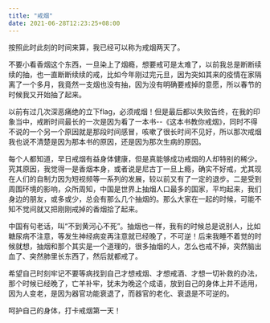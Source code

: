 ```yaml
---
title: "戒烟"
date: 2021-06-28T12:23:25+08:00
---
```

按照此时此刻的时间来算，我已经可以称为戒烟两天了。

不要小看香烟这个东西，一旦染上了烟瘾，想要戒可是太难了，以前我总是断断续续的抽，也一直断断续续的戒，比如今年刚过完元旦，因为突如其来的疫情在家隔离了一个多月，我竟然一支烟也没有抽，因为没有明确要戒掉的意愿，所以春节的时候我又开始抽了起来。

以前有过几次深恶痛绝的立下flag，必须戒烟！但是最后都以失败告终，在我的印象当中，戒断时间最长的一次是因为看了一本书--《这本书教你戒烟》，同时不得不说的一个另一个原因就是那段时间感冒，咳嗽了很长时间不见好，所以那次戒烟我也说不清楚是因为那本书的原因，还是因为那次生病的原因。

每个人都知道，早日戒烟有益身体健康，但是真能够成功戒烟的人却特别的稀少。究其原因，我觉得一是香烟本身，或者说是尼古丁一旦上瘾，确实不好戒，尤其现在人们的自制力因为短视频等一系列的发展，较以前又有了一定的退步。二是受到周围环境的影响，众所周知，中国是世界上抽烟人口最多的国家，平均起来，我们身边的朋友，或多或少，总会有那么几个抽烟的。那么大家在一起的时候，可能不知不觉间就又把刚刚戒掉的香烟拾了起来。

中国有句老话，叫“不到黄河心不死”。抽烟也一样，我有的时候总是说别人，比如糖尿病不注意，等发生神经病变再注意就已经晚了，不可逆！后来我睡不着觉的时候就想，抽烟和那个其实是一个道理的，很多抽烟的人，怎么也戒不掉，突然脑出血了、突然肺里长东西了，然后就都戒了。

希望自己时刻牢记不要等病找到自己才想戒烟、才想戒酒、才想一切补救的办法，那个时候已经晚了，亡羊补牢，犹未为晚这个成语，放到自己的身体上并不适用，因为人变老，是因为器官功能衰退了，而器官的老化、衰退是不可逆的。

呵护自己的身体，打卡戒烟第一天！